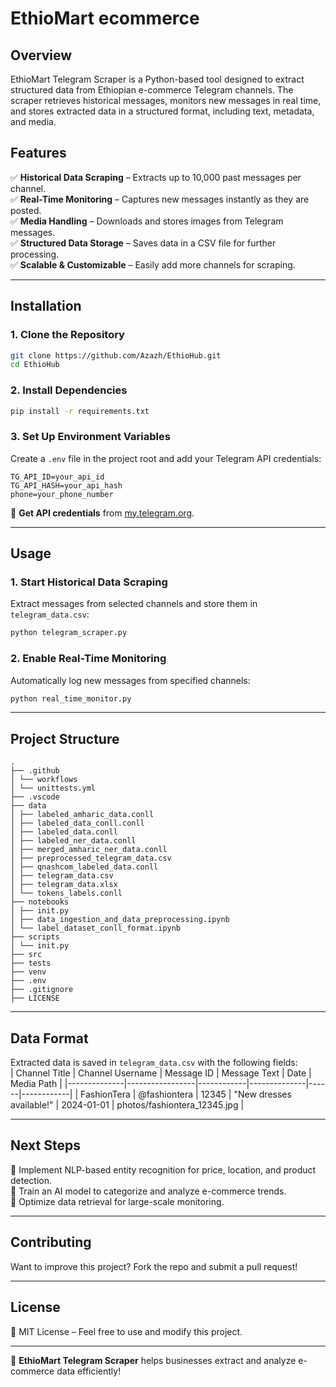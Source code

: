 # **EthioMart ecommerce**  

## **Overview**  
EthioMart Telegram Scraper is a Python-based tool designed to extract structured data from Ethiopian e-commerce Telegram channels. The scraper retrieves historical messages, monitors new messages in real time, and stores extracted data in a structured format, including text, metadata, and media.  

## **Features**  
✅ **Historical Data Scraping** – Extracts up to 10,000 past messages per channel.  
✅ **Real-Time Monitoring** – Captures new messages instantly as they are posted.  
✅ **Media Handling** – Downloads and stores images from Telegram messages.  
✅ **Structured Data Storage** – Saves data in a CSV file for further processing.  
✅ **Scalable & Customizable** – Easily add more channels for scraping.  

---

## **Installation**  

### **1. Clone the Repository**  
```bash
git clone https://github.com/Azazh/EthioHub.git
cd EthioHub
```

### **2. Install Dependencies**  
```bash
pip install -r requirements.txt
```

### **3. Set Up Environment Variables**  
Create a `.env` file in the project root and add your Telegram API credentials:  
```
TG_API_ID=your_api_id
TG_API_HASH=your_api_hash
phone=your_phone_number
```
🔹 **Get API credentials** from [my.telegram.org](https://my.telegram.org/apps).  

---

## **Usage**  

### **1. Start Historical Data Scraping**  
Extract messages from selected channels and store them in `telegram_data.csv`:  
```bash
python telegram_scraper.py
```

### **2. Enable Real-Time Monitoring**  
Automatically log new messages from specified channels:  
```bash
python real_time_monitor.py
```

---

## **Project Structure**  
```
.
├── .github
│ └── workflows
│ └── unittests.yml
├── .vscode
├── data
│ ├── labeled_amharic_data.conll
│ ├── labeled_data_conll.conll
│ ├── labeled_data.conll
│ ├── labeled_ner_data.conll
│ ├── merged_amharic_ner_data.conll
│ ├── preprocessed_telegram_data.csv
│ ├── qnashcom_labeled_data.conll
│ ├── telegram_data.csv
│ ├── telegram_data.xlsx
│ └── tokens_labels.conll
├── notebooks
│ ├── init.py
│ ├── data_ingestion_and_data_preprocessing.ipynb
│ └── label_dataset_conll_format.ipynb
├── scripts
│ └── init.py
├── src
├── tests
├── venv
├── .env
├── .gitignore
├── LICENSE
```

---

## **Data Format**  
Extracted data is saved in `telegram_data.csv` with the following fields:  
| Channel Title | Channel Username | Message ID | Message Text | Date | Media Path |
|--------------|-----------------|------------|--------------|------|------------|
| FashionTera | @fashiontera | 12345 | "New dresses available!" | 2024-01-01 | photos/fashiontera_12345.jpg |

---

## **Next Steps**  
🔹 Implement NLP-based entity recognition for price, location, and product detection.  
🔹 Train an AI model to categorize and analyze e-commerce trends.  
🔹 Optimize data retrieval for large-scale monitoring.  

---

## **Contributing**  
Want to improve this project? Fork the repo and submit a pull request!  

---

## **License**  
📜 MIT License – Feel free to use and modify this project.  

---

🚀 **EthioMart Telegram Scraper** helps businesses extract and analyze e-commerce data efficiently!
